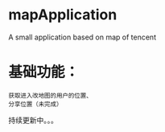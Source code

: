 # mapApplication
A small application based on map of tencent
# 基础功能：
    获取进入改地图的用户的位置、
    分享位置（未完成）
持续更新中。。。
